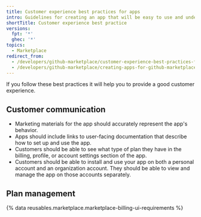 ```yaml
---
title: Customer experience best practices for apps
intro: Guidelines for creating an app that will be easy to use and understand.
shortTitle: Customer experience best practice
versions:
  fpt: '*'
  ghec: '*'
topics:
  - Marketplace
redirect_from:
  - /developers/github-marketplace/customer-experience-best-practices-for-apps
  - /developers/github-marketplace/creating-apps-for-github-marketplace/customer-experience-best-practices-for-apps
---
```

If you follow these best practices it will help you to provide a good customer experience.

## Customer communication

- Marketing materials for the app should accurately represent the app's behavior.
- Apps should include links to user-facing documentation that describe how to set up and use the app.
- Customers should be able to see what type of plan they have in the billing, profile, or account settings section of the app.
- Customers should be able to install and use your app on both a personal account and an organization account. They should be able to view and manage the app on those accounts separately.

## Plan management

{% data reusables.marketplace.marketplace-billing-ui-requirements %}
